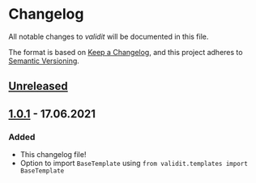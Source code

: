 # Changelog

All notable changes to *validit* will be documented in this file.

The format is based on [Keep a Changelog](https://keepachangelog.com/en/1.0.0/),
and this project adheres to [Semantic Versioning](https://semver.org/spec/v2.0.0.html).

## [Unreleased]

## [1.0.1] - 17.06.2021

### Added

- This changelog file!
- Option to import `BaseTemplate` using `from validit.templates import BaseTemplate`

[Unreleased]: https://github.com/reala10n/validit/compare/v1.0.1...HEAD
[1.0.1]: https://github.com/reala10n/validit/compare/v1.0.0...v1.0.1
[1.0.0]: https://github.com/reala10n/validit/releases/tag/v1.0.0

